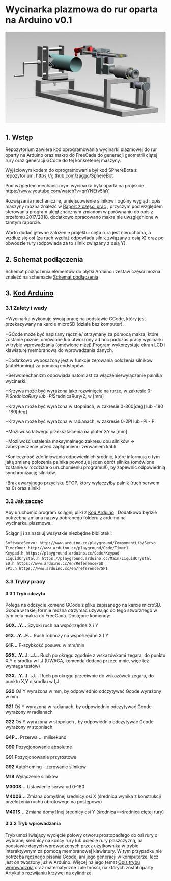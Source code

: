# Wycinarka plazmowa do rur oparta na Arduino v0.1

![wycinarka](img/wycinarka.png)

## 1. Wstęp
Repozytorium zawiera kod oprogramowania wycinarki plazmowej do rur oparty na Arduino oraz makro do FreeCada do generacji geometrii ciętej rury oraz generacji GCode do tej konkretenej maszyny. 

Wyjściowym kodem do oprogramowania był kod SPhereBota z repozytorium: https://github.com/zaggo/SphereBot

Pod względem mechanicznym wycinarka była oparta na projekcie: https://www.youtube.com/watch?v=qnYNEfv5IaY

Rozwiązania mechaniczne, umiejscowienie silników i ogólny wygląd i opis maszyny można znaleźć w [Raport z części prac](przydatne_pdfy/Raport_z_czesci_prac.pdf) , przyczym pod względem sterowania program uległ znacznym zmianom w porównaniu do opis z przełomu 2017/2018, dodatkowo opracowano makra nie uwzględnione w tamtym raporcie.

Warto dodać główne założenie projektu: cięta rura jest nieruchoma, a wzdłuż się osi (za ruch wzdłuż odpowiada silnik związany z osią X) oraz po obwodzie rury (odpowiada za to silnik związany z osią Y).

## 2. Schemat podłączenia
Schemat podłączenia elementów do płytki Arduino i zestaw części można znaleźć na schemacie [Schemat podłączenia](projekt_sterowania_wycinarka_plazmowa.pdf)

## 3. [Kod Arduino](arduino)
### 3.1 Zalety i wady
+Wycinarka wykonuje swoją pracę na podstawie GCode, który jest przekazywany na karcie microSD (działa bez komputer).

+GCode może być napisany ręcznie/ otrzymany za pomocą makra, które zostanie później omówione lub utworzony ad hoc podczas pracy wycinarki w trybie wprowadzania (omówione niżej).Program wykorzystuje ekran LCD i klawiaturę membranową do wprowadzania danych.

+Dodatkowo wyposażony jest w funkcje zerowania położenia silników (autoHoming) za pomocą endstopów. 

+Serwomechanizm odpowiada natomiast za włączenie/wyłączanie palnika wycinarki.

+Krzywa może być wyrażona jako rozwinięcie na rurze, w zakresie 0-PI*ŚrednicaRury lub -PI*ŚrednicaRury/2, w [mm]

+Krzywa może być wyrażona w stopniach, w zakresie 0-360[deg] lub -180 - 180[deg]

+Krzywa może być wyrażona w radianach, w zakresie 0-2PI lub -Pi - Pi 

+Możliwość łatwego przekształcenia na ploter XY w [mm]

+Możliwość ustalenia maksymalnego zakresu obu silników -> zabezpieczenie przed zaplątaniem i zerwaniem kabli

-Konieczność zdefiniowania odpowiednich średnic, które informują o tym jaką zmianę położenia palnika powoduje jeden obrót silnika (omówione zostanie w rozdziale o uruchomieniu programu!!), by zapewnić odpowiednią synchronizację silników.

-Brak awaryjnego przycisku STOP, który wyłączyłby palnik (ruch serwem na 0) oraz silniki


### 3.2 Jak zacząć
Aby uruchomić program ściągnij pliki z [Kod Arduino](arduino) . Dodatkowo będzie potrzebna zmiana nazwy pobranego folderu z arduino na wycinarka_plazmowa.

Ściągnij i zainstaluj wszystkie niezbędne biblioteki:

	SoftwareServo: http://www.arduino.cc/playground/ComponentLib/Servo
	TimerOne: http://www.arduino.cc/playground/Code/Timer1
	Keypad.h https://playground.arduino.cc/Code/Keypad
	LiquidCrystal.h https://playground.arduino.cc/Main/LiquidCrystal
	SD.h https://www.arduino.cc/en/Reference/SD
	SPI.h https://www.arduino.cc/en/reference/SPI

### 3.3 Tryby pracy
#### 3.3.1 Tryb odczytu
Polega na odczycie komend GCode z pliku zapisanego na karcie microSD. Gcode w takiej formie można otrzymać używając do tego stworznego w tym celu makra do FreeCada. Dostępne komendy:

**G0X...Y...** Szybki ruch na współrzędne X i Y

**G1X...Y...F...** Ruch roboczy na współrzędne X I Y

**G1F...** F-szybkość posuwu w mm/min

**G2X...Y...I...J...** Ruch po okręgu zgodnie z wskazówkami zegara, do punktu X,Y o środku w I,J (UWAGA, komenda dodana przeze mnie, więc też wymaga testów)

**G3X...Y...I...J...** Ruch po okręgu przeciwnie do wskazówek zegara, do punktu X,Y o środku w I,J

**G20** Oś Y wyrażona w mm, by odpowiednio odczytywać Gcode wyrażony w mm

**G21** Oś Y wyrazona w radianach, by odpowiednio odczytywać Gcode wyrażony w radianach 

**G22** Oś Y wyrazona w stopniach , by odpowiednio odczytywać Gcode wyrażony w stopniach

**G4P...** Przerwa ... milisekund

**G90** Pozycjonowanie absolutne

**G91** Pozycjonowanie przyrostowe

**G92** AutoHoming - zerowanie silników

**M18** Wyłączenie silników

**M300S...** Ustawienie serwa od 0-180

**M400S...** Zmiana domyślnej średnicy osi X (średnica wynika z konstrukcji przełożenia ruchu obrotowego na postępowy)

**M401S...** Zmiana domyślnej średnicy osi Y (średnica==średnica ciętej rury)

#### 3.3.2 Tryb wprowadzania
Tryb umożliwiający wycięcie połowy otworu prostopadłego do osi rury o wybranej średnicy na końcy rury lub ucięcie rury płaszczyzną, na podstawie danych wprowadzonych przez użytkownika w trybie interaktywnym za pomocą membranowej klawiatury. W tym przypadku nie potrzeba ręcznego pisania Gcode, ani jego generacji w komputerze, lecz jest on tworzony już w Arduino. Więcej na jego temat [Opis trybu wprowadznia](przydatne_pdfy/tryb_wprowadzania.pdf) oraz matematyczne zależności, na których został oparty [Artykuł o rozwijaniu krzywej na cylindrze](przydatne_pdfy/apostol_unwrapping.pdf.pdf)

 



